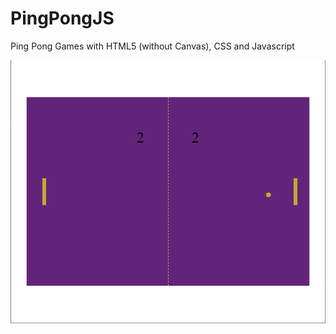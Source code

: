 # PingPongJS

Ping Pong Games with HTML5 (without Canvas), CSS and Javascript

![PONG](https://raw.githubusercontent.com/metintaslik/PingPongJS/main/PingPong.png?raw=true "Title")
